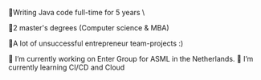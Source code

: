 

👋Writing Java code full-time for 5 years \

👋2 master's degrees (Computer science & MBA)

👋A lot of unsuccessful entrepreneur team-projects :)

🔭 I’m currently working on Enter Group for ASML in the Netherlands.
🌱 I’m currently learning CI/CD and Cloud
